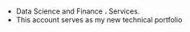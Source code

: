 #
- Data Science and Finance ، Services. 
- This account serves as my new technical portfolio
<!---
yashar-naghdi/yashar-naghdi is a ✨ special ✨ repository because its `README.md` (this file) appears on your GitHub profile.
You can click the Preview link to take a look at your changes.
--->
